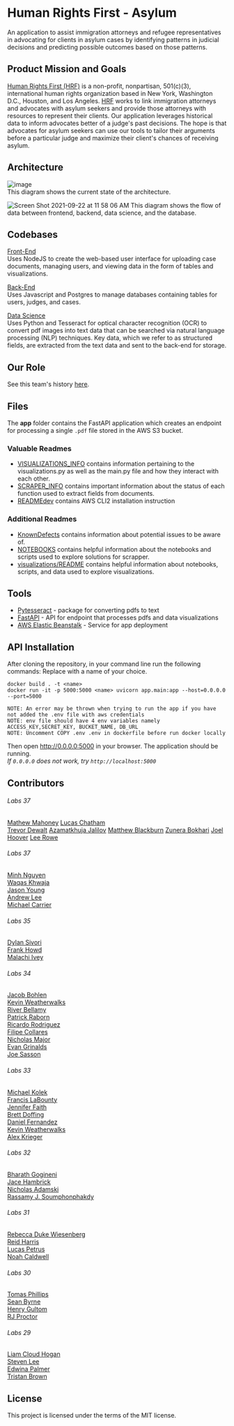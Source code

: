 # Human Rights First - Asylum
An application to assist immigration attorneys and refugee representatives in advocating for clients in asylum cases by identifying patterns in judicial decisions and predicting possible outcomes based on those patterns.

## Product Mission and Goals
[Human Rights First (HRF)](https://www.humanrightsfirst.org/about) is a non-profit, nonpartisan, 501(c)(3), international human rights organization based in New York, Washington D.C., Houston, and Los Angeles. [HRF](https://www.humanrightsfirst.org/asylum) works to link immigration attorneys and advocates with asylum seekers and provide those attorneys with resources to represent their clients. Our application leverages historical data to inform advocates better of a judge's past decisions. The hope is that advocates for asylum seekers can use our tools to tailor their arguments before a particular judge and maximize their client's chances of receiving asylum.



## Architecture
![image](https://github.com/Lambda-School-Labs/human-rights-first-asylum-be-a/blob/main/reference/architecture.png?raw=true)  
This diagram shows the current state of the architecture.

![Screen Shot 2021-09-22 at 11 58 06 AM](https://user-images.githubusercontent.com/71359375/134405305-c5c5b2de-f8df-4dea-b05b-7059c9aec093.png)
This diagram shows the flow of data between frontend, backend, data science, and the database. 


## Codebases
[Front-End](https://github.com/Lambda-School-Labs/human-rights-first-asylum-fe-a/blob/main/README.md)  
Uses NodeJS to create the web-based user interface for uploading case documents, managing users, and viewing data in the form of tables and visualizations. 

[Back-End](https://github.com/Lambda-School-Labs/human-rights-first-asylum-be-a/blob/main/README.md)  
Uses Javascript and Postgres to manage databases containing tables for users, judges, and cases.

[Data Science](https://github.com/Lambda-School-Labs/human-rights-first-asylum-ds-a/blob/main/README.md)  
Uses Python and Tesseract for optical character recognition (OCR) to convert pdf images into text data that can be searched via natural language processing (NLP) techniques. Key data, which we refer to as structured fields, are extracted from the text data and sent to the back-end for storage.

## Our Role

See this team's history [here](ProjectHistory.md).


## Files

The **app** folder contains the FastAPI application which creates an endpoint for processing a single `.pdf` file stored in the AWS S3 bucket. 

### Valuable Readmes
- [VISUALIZATIONS_INFO](VISUALIZATIONS_INFO.md) contains information pertaining to the visualizations.py as well as the main.py file and how they interact with each other.
- [SCRAPER_INFO](SCRAPER_INFO.md) contains important information about the status of each function used to extract fields from documents.
- [READMEdev](READMEdev.md) contains AWS CLI2 installation instruction

### Additional Readmes
- [KnownDefects](KnownDefects.md) contains information about potential issues to be aware of.
- [NOTEBOOKS](notebooks/NOTEBOOKS.md) contains helpful information about the notebooks and scripts used to explore solutions for scrapper.
- [visualizations/README](visualizations/README.md) contains helpful information about notebooks, scripts, and data used to explore visualizations.

## Tools

 * [Pytesseract](https://github.com/madmaze/pytesseract) - package for converting pdfs to text
 * [FastAPI](https://github.com/tiangolo/fastapi) - API for endpoint that processes pdfs and data visualizations
 * [AWS Elastic Beanstalk](https://aws.amazon.com/elasticbeanstalk/) - Service for app deployment

## API Installation

After cloning the repository, in your command line run the following commands:
Replace <name> with a name of your choice.

```
docker build . -t <name>
docker run -it -p 5000:5000 <name> uvicorn app.main:app --host=0.0.0.0 --port=5000

NOTE: An error may be thrown when trying to run the app if you have not added the .env file with aws credentials
NOTE: env file should have 4 env variables namely ACCESS_KEY,SECRET_KEY, BUCKET_NAME, DB_URL
NOTE: Uncomment COPY .env .env in dockerfile before run docker locally
```

Then open http://0.0.0.0:5000 in your browser. The application should be running.   
*If `0.0.0.0` does not work, try `http://localhost:5000`*
  
## Contributors

###### Labs 37
[Mathew Mahoney](https://github.com/mathewmahoneyds20) 
[Lucas Chatham](https://github.com/lucaschatham)   
[Trevor Dewalt](https://github.com/trevordewalt)
[Azamatkhuja Jalilov](https://github.com/AZICO)
[Matthew Blackburn](https://github.com/matthewblackbu)
[Zunera Bokhari](https://github.com/zunerabokhari)
[Joel Hoover](https://github.com/jihoover77)
[Lee Rowe](https://github.com/leecrowe)
  
###### Labs 37
[Minh Nguyen](https://github.com/minh14496)   
[Waqas Khwaja](https://github.com/WaqasKhwaja)   
[Jason Young](https://github.com/yaobviously)   
[Andrew Lee](https://github.com/andrewlee977)   
[Michael Carrier](https://github.com/mikecarrier4)   

###### Labs 35
[Dylan Sivori](https://github.com/Dylan-Sivori)  
[Frank Howd](https://github.com/Frank-Howd)  
[Malachi Ivey](https://github.com/zarekivey)    
  
###### Labs 34
[Jacob Bohlen](https://github.com/JRBOH)  
[Kevin Weatherwalks](https://github.com/KWeatherwalks)  
[River Bellamy](https://github.com/RiverBellamy)  
[Patrick Raborn](https://github.com/PatrickRaborn)  
[Ricardo Rodriguez](https://github.com/reesh19)  
[Filipe Collares](https://github.com/fcollares)  
[Nicholas Major](https://github.com/SophistryDude)  
[Evan Grinalds](https://github.com/evangrinalds)    
[Joe Sasson](https://github.com/j0sephsasson)  

###### Labs 33
[Michael Kolek](https://github.com/InqM)  
[Francis LaBounty](https://github.com/francislabountyjr)  
[Jennifer Faith](https://github.com/JenFaith)  
[Brett Doffing](https://github.com/doffing81)  
[Daniel Fernandez](https://github.com/Daniel-Fernandez-951)  
[Kevin Weatherwalks](https://github.com/KWeatherwalks)   
[Alex Krieger](https://github.com/kriegersaurusrex)  

###### Labs 32
[Bharath Gogineni](https://github.com/begogineni)  
[Jace Hambrick](https://github.com/Jace-Hambrick)  
[Nicholas Adamski](https://github.com/boscolio)  
[Rassamy J. Soumphonphakdy](https://github.com/rassamyjs)  

###### Labs 31
[Rebecca Duke Wiesenberg](https://github.com/rdukewiesenb)  
[Reid Harris](https://github.com/codealamode)  
[Lucas Petrus](https://github.com/lucaspetrus)  
[Noah Caldwell](https://github.com/noahnisbet)  

###### Labs 30
[Tomas Phillips](https://github.com/tomashphill)  
[Sean Byrne](https://github.com/ssbyrne89)  
[Henry Gultom](https://github.com/henryspg)  
[RJ Proctor](https://github.com/jproctor-rebecca)  

###### Labs 29
[Liam Cloud Hogan](https://github.com/liam-cloud-hogan)  
[Steven Lee](https://github.com/StevenBryceLee)  
[Edwina Palmer](https://github.com/edwinapalmer)  
[Tristan Brown](https://github.com/Tristan-Brown1096)  


## License
This project is licensed under the terms of the MIT license.
